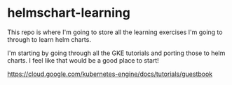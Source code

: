 # helmschart-learning
This repo is where I'm going to store all the learning exercises I'm going to through to learn helm charts.

I'm starting by going through all the GKE tutorials and porting those to helm charts.  I feel like that would be a good place to start!

https://cloud.google.com/kubernetes-engine/docs/tutorials/guestbook
